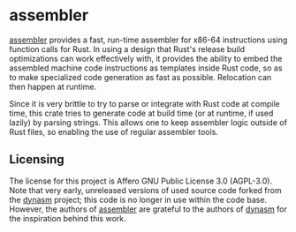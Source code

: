# assembler

[assembler] provides a fast, run-time assembler for x86-64 instructions using function calls for Rust. In using a design that Rust's release build optimizations can work effectively with, it provides the ability to embed the assembled machine code instructions as templates inside Rust code, so as to make specialized code generation as fast as possible. Relocation can then happen at runtime.

Since it is very brittle to try to parse or integrate with Rust code at compile time, this crate tries to generate code at build time (or at runtime, if used lazily) by parsing strings. This allows one to keep assembler logic outside of Rust files, so enabling the use of regular assembler tools.

## Licensing

The license for this project is Affero GNU Public License 3.0 (AGPL-3.0). Note that very early, unreleased versions of used source code forked from the [dynasm] project; this code is no longer in use within the code base. However, the authors of [assembler] are grateful to the authors of [dynasm] for the inspiration behind this work.


[assembler]: https://github.com/lemonrock/assembler "assembler GitHub page"
[dynasm]: https://github.com/CensoredUsername/dynasm-rs "dynasm GitHub page"
